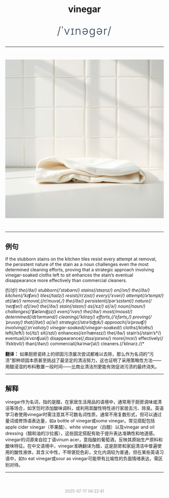 <div align="center">

# vinegar

<div style="margin: 30px 0;">
<h1 style="font-size: 2.5em; font-weight: 300; letter-spacing: 2px; margin: 0; color: #2c3e50;">
/ˈvɪnəgər/
</h1>
</div>

</div>

---

<div align="center" style="margin: 40px 0;">

![vinegar](images/vinegar.png)

</div>

---

## 例句

If the stubborn stains on the kitchen tiles resist every attempt at removal, the persistent nature of the stain as a noun challenges even the most determined cleaning efforts, proving that a strategic approach involving vinegar-soaked cloths left to sit enhances the stain’s eventual disappearance more effectively than commercial cleaners.

*If(/ɪf/) the(/ðə/) stubborn(/ˈstəbərn/) stains(/steɪnz/) on(/ɔn/) the(/ðə/) kitchen(/ˈkɪʧən/) tiles(/taɪlz/) resist(/rɪˈzɪst/) every(/ˈɛvəri/) attempt(/əˈtɛmpt/) at(/æt/) removal,(/rɪˈmuvəl,/) the(/ðə/) persistent(/pərˈsɪstənt/) nature(/ˈneɪʧər/) of(/əv/) the(/ðə/) stain(/steɪn/) as(/ɛz/) a(/ə/) noun(/naʊn/) challenges(/ˈʧælənʤɪz/) even(/ˈivɪn/) the(/ðə/) most(/moʊst/) determined(/dɪˈtərmənd/) cleaning(/ˈklinɪŋ/) efforts,(/ˈɛfərts,/) proving(/ˈpruvɪŋ/) that(/ðət/) a(/ə/) strategic(/strəˈtiʤɪk/) approach(/əˈproʊʧ/) involving(/ˌɪnˈvɑlvɪŋ/) vinegar-soaked(/vinegar-soaked*/) cloths(/klɔθs/) left(/lɛft/) to(/tɪ/) sit(/sɪt/) enhances(/ɛnˈhænsɪz/) the(/ðə/) stain’s(/stain’s*/) eventual(/əˈvɛnʧuəl/) disappearance(/ˌdɪsəˈpɪrəns/) more(/mɔr/) effectively(/ˈifɛktɪvli/) than(/ðən/) commercial(/kəˈmərʃəl/) cleaners.(/ˈklinərz./)*

**翻译：** 如果厨房瓷砖上的顽固污渍屡次尝试都难以去除，那么作为名词的“污渍”那种顽固本质甚至挑战了最坚定的清洁努力，这也证明了采用策略性方法——用醋浸湿的布料敷置一段时间——比商业清洁剂更能有效促进污渍的最终消失。

---

## 解释

vinegar作为名词，指的是醋，在家居生活用品的语境中，通常用于厨房调味或清洁等场合，如烹饪时添加酸味调料，或利用其酸性特性进行家居去污、除臭。英语学习者使用vinegar时需注意其不可数名词性质，通常不用复数形式，但可以通过量词或修饰语表达量，如a bottle of vinegar或some vinegar。常见搭配包括apple cider vinegar（苹果醋）、white vinegar（白醋）以及vinegar and oil dressing（醋和油的沙拉酱），这些固定搭配有助于提升表达准确性和地道感。vinegar的词源来自拉丁语vinum acer，意指酸的葡萄酒，反映其原始生产原料和酸味特征。在中文语境中，vinegar准确翻译为醋，这是厨房和家庭清洁中普遍使用的酸性液体，其含义中性，不带褒贬色彩，文化内涵较为普通，但在某些英语习语中，如to eat vinegar或sour as vinegar可能带有比喻性的负面情绪表达，需区别对待。


---

<div align="center" style="margin-top: 50px;">
<small style="color: #999; font-size: 0.9em;">2025-07-17 06:22:41</small>
</div>
